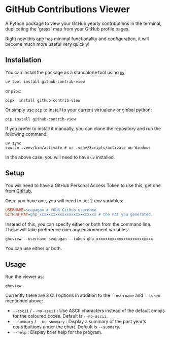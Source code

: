 # GitHub Contributions Viewer

A Python package to view your GitHub yearly contributions in the terminal,
duplicating the 'grass' map from your GitHub profile pages.

Right now this app has minimal functionality and configuration, it will become
much more useful very quickly!

## Installation

You can install the package as a standalone tool using
[`uv`](https://docs.astral.sh/uv/):

```console
uv tool install github-contrib-view
```

or `pipx`:

```console
pipx  install github-contrib-view
```

Or simply use `pip` to install to your current virtualenv or global python:

```console
pip install github-contrib-view
```

If you prefer to install it manually, you can clone the repository and run the
following command:

```console
uv sync
source .venv/bin/activate # or .venv/Scripts/activate on Windows
```

In the above case, you will need to have `uv` installed.

## Setup

You will need to have a GitHub Personal Access Token to use this, get one from
[GitHub](https://github.com/settings/tokens).

Once you have one, you will need to set 2 env variables:

```ini
USERNAME=seapagan # YOUR GitHub username
GITHUB_PAT=ghp_xxxxxxxxxxxxxxxxxxxxxxxxx # the PAT you generated.
```

Instead of this, you can specify either or both from the command line. These
will take preference over any environment variables:

```console
ghcview --username seapagan --token ghp_xxxxxxxxxxxxxxxxxxxxxxxxx
```

You can use either or both.

## Usage

Run the viewer as:

```console
ghcview
```

Currently there are 3 CLI options in addition to the `--username` and `--token`
mentioned above:

- `--ascii` / `--no-ascii` : Use ASCII characters instead of the default emojis
  for the coloured boxes. Default is `--no-ascii`.
- `--summary` / `--no-summary` : Display a summary of the past year's
  contribuitions under the chart. Default is `--summary`.
- `--help` : Display brief help for the program.
